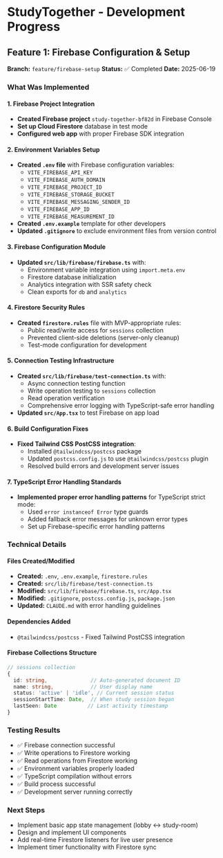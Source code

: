 # StudyTogether - Development Progress

## Feature 1: Firebase Configuration & Setup
**Branch:** `feature/firebase-setup`
**Status:** ✅ Completed
**Date:** 2025-06-19

### What Was Implemented

#### 1. Firebase Project Integration
- **Created Firebase project** `study-together-bf82d` in Firebase Console
- **Set up Cloud Firestore** database in test mode
- **Configured web app** with proper Firebase SDK integration

#### 2. Environment Variables Setup
- **Created `.env` file** with Firebase configuration variables:
  - `VITE_FIREBASE_API_KEY`
  - `VITE_FIREBASE_AUTH_DOMAIN`
  - `VITE_FIREBASE_PROJECT_ID`
  - `VITE_FIREBASE_STORAGE_BUCKET`
  - `VITE_FIREBASE_MESSAGING_SENDER_ID`
  - `VITE_FIREBASE_APP_ID`
  - `VITE_FIREBASE_MEASUREMENT_ID`
- **Created `.env.example`** template for other developers
- **Updated `.gitignore`** to exclude environment files from version control

#### 3. Firebase Configuration Module
- **Updated `src/lib/firebase/firebase.ts`** with:
  - Environment variable integration using `import.meta.env`
  - Firestore database initialization
  - Analytics integration with SSR safety check
  - Clean exports for `db` and `analytics`

#### 4. Firestore Security Rules
- **Created `firestore.rules`** file with MVP-appropriate rules:
  - Public read/write access for `sessions` collection
  - Prevented client-side deletions (server-only cleanup)
  - Test-mode configuration for development

#### 5. Connection Testing Infrastructure
- **Created `src/lib/firebase/test-connection.ts`** with:
  - Async connection testing function
  - Write operation testing to `sessions` collection
  - Read operation verification
  - Comprehensive error logging with TypeScript-safe error handling
- **Updated `src/App.tsx`** to test Firebase on app load

#### 6. Build Configuration Fixes
- **Fixed Tailwind CSS PostCSS integration**:
  - Installed `@tailwindcss/postcss` package
  - Updated `postcss.config.js` to use `@tailwindcss/postcss` plugin
  - Resolved build errors and development server issues

#### 7. TypeScript Error Handling Standards
- **Implemented proper error handling patterns** for TypeScript strict mode:
  - Used `error instanceof Error` type guards
  - Added fallback error messages for unknown error types
  - Set up Firebase-specific error handling patterns

### Technical Details

#### Files Created/Modified
- **Created:** `.env`, `.env.example`, `firestore.rules`
- **Created:** `src/lib/firebase/test-connection.ts`
- **Modified:** `src/lib/firebase/firebase.ts`, `src/App.tsx`
- **Modified:** `.gitignore`, `postcss.config.js`, `package.json`
- **Updated:** `CLAUDE.md` with error handling guidelines

#### Dependencies Added
- `@tailwindcss/postcss` - Fixed Tailwind PostCSS integration

#### Firebase Collections Structure
```typescript
// sessions collection
{
  id: string,              // Auto-generated document ID
  name: string,            // User display name
  status: 'active' | 'idle', // Current session status
  sessionStartTime: Date,  // When study session began
  lastSeen: Date          // Last activity timestamp
}
```

### Testing Results
- ✅ Firebase connection successful
- ✅ Write operations to Firestore working
- ✅ Read operations from Firestore working
- ✅ Environment variables properly loaded
- ✅ TypeScript compilation without errors
- ✅ Build process successful
- ✅ Development server running correctly

### Next Steps
- Implement basic app state management (lobby ↔ study-room)
- Design and implement UI components
- Add real-time Firestore listeners for live user presence
- Implement timer functionality with Firestore sync